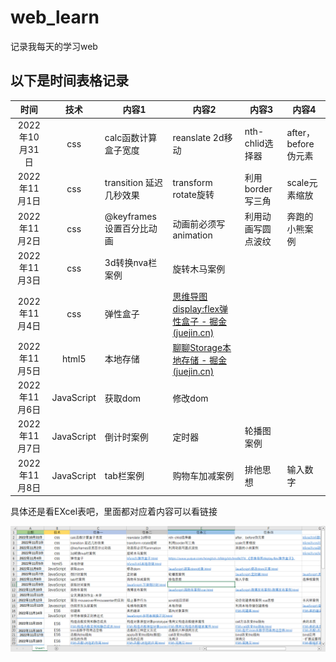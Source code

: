 # web_learn
记录我每天的学习web

## 以下是时间表格记录



|      时间      |    技术    | 内容1                    | 内容2                                                        | 内容3              | 内容4               |
| :------------: | :--------: | ------------------------ | ------------------------------------------------------------ | ------------------ | ------------------- |
| 2022年10月31日 |    css     | calc函数计算盒子宽度     | reanslate 2d移动                                             | nth-chlid选择器    | after，before伪元素 |
| 2022年11月1日  |    css     | transition 延迟几秒效果  | transform rotate旋转                                         | 利用border写三角   | scale元素缩放       |
| 2022年11月2日  |    css     | @keyframes设置百分比动画 | 动画前必须写animation                                        | 利用动画写圆点波纹 | 奔跑的小熊案例      |
| 2022年11月3日  |    css     | 3d转换nva栏案例          | 旋转木马案例                                                 |                    |                     |
| 2022年11月4日  |    css     | 弹性盒子                 | [思维导图display:flex弹性盒子 - 掘金 (juejin.cn)](https://juejin.cn/post/7162082467518611470) |                    |                     |
| 2022年11月5日  |   html5    | 本地存储                 | [聊聊Storage本地存储 - 掘金 (juejin.cn)](https://juejin.cn/post/7165497189844647966) |                    |                     |
| 2022年11月6日  | JavaScript | 获取dom                  | 修改dom                                                      |                    |                     |
| 2022年11月7日  | JavaScript | 倒计时案例               | 定时器                                                       | 轮播图案例         |                     |
| 2022年11月8日  | JavaScript | tab栏案例                | 购物车加减案例                                               | 排他思想           | 输入数字            |

具体还是看EXcel表吧，里面都对应着内容可以看链接

![详情图片](\h5css3\list.png)

